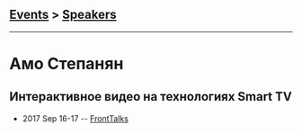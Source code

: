 ## [Events](../README.md) > [Speakers](../speakers.md)
---

# Амо Степанян

## Интерактивное видео на технологиях Smart TV
- 2017 Sep 16-17 -- [FrontTalks](https://events.yandex.ru/lib/talks/4911/)    

